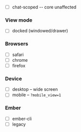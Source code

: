 <!-- Checklist for UI / stylesheet changes, delete if not applicable -->

- [ ] chat-scoped -- core unaffected

### View mode

- [ ] docked (windowed/drawer)

### Browsers

- [ ] safari
- [ ] chrome
- [ ] firefox

### Device

- [ ] desktop – wide screen
- [ ] mobile – `?mobile_view=1`

### Ember

- [ ] ember-cli
- [ ] legacy
